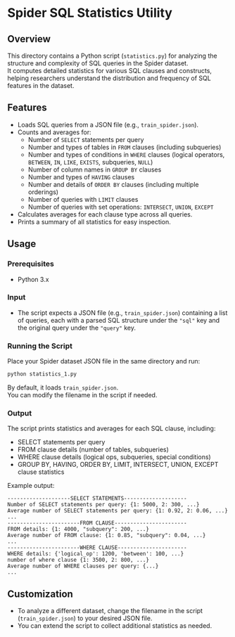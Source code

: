 # Spider SQL Statistics Utility

## Overview

This directory contains a Python script (`statistics.py`) for analyzing the structure and complexity of SQL queries in the Spider dataset.  
It computes detailed statistics for various SQL clauses and constructs, helping researchers understand the distribution and frequency of SQL features in the dataset.

## Features

- Loads SQL queries from a JSON file (e.g., `train_spider.json`).
- Counts and averages for:
  - Number of `SELECT` statements per query
  - Number and types of tables in `FROM` clauses (including subqueries)
  - Number and types of conditions in `WHERE` clauses (logical operators, `BETWEEN`, `IN`, `LIKE`, `EXISTS`, subqueries, `NULL`)
  - Number of column names in `GROUP BY` clauses
  - Number and types of `HAVING` clauses
  - Number and details of `ORDER BY` clauses (including multiple orderings)
  - Number of queries with `LIMIT` clauses
  - Number of queries with set operations: `INTERSECT`, `UNION`, `EXCEPT`
- Calculates averages for each clause type across all queries.
- Prints a summary of all statistics for easy inspection.

## Usage

### Prerequisites

- Python 3.x

### Input

- The script expects a JSON file (e.g., `train_spider.json`) containing a list of queries, each with a parsed SQL structure under the `"sql"` key and the original query under the `"query"` key.

### Running the Script

Place your Spider dataset JSON file in the same directory and run:

```bash
python statistics_1.py
```

By default, it loads `train_spider.json`.  
You can modify the filename in the script if needed.

### Output

The script prints statistics and averages for each SQL clause, including:

- SELECT statements per query
- FROM clause details (number of tables, subqueries)
- WHERE clause details (logical ops, subqueries, special conditions)
- GROUP BY, HAVING, ORDER BY, LIMIT, INTERSECT, UNION, EXCEPT clause statistics

Example output:

```
--------------------SELECT STATEMENTS--------------------
Number of SELECT statements per query: {1: 5000, 2: 300, ...}
Average number of SELECT statements per query: {1: 0.92, 2: 0.06, ...}
...
-----------------------FROM CLAUSE-----------------------
FROM details: {1: 4000, "subquery": 200, ...}
Average number of FROM clause: {1: 0.85, "subquery": 0.04, ...}
...
-----------------------WHERE CLAUSE----------------------
WHERE details: {'logical_op': 1200, 'between': 100, ...}
number of where clause {1: 3500, 2: 800, ...}
Average number of WHERE clauses per query: {...}
...
```

## Customization

- To analyze a different dataset, change the filename in the script (`train_spider.json`) to your desired JSON file.
- You can extend the script to collect additional statistics as needed.
